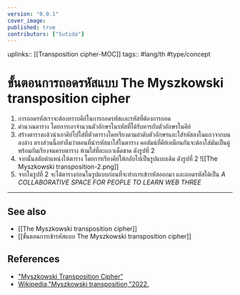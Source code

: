 ```yaml
---
version: "0.0.1"
cover_image:
published: true
contributors: ["Sutida"]
---
```

uplinks:: [[Transposition cipher-MOC]]
tags:: #lang/th #type/concept

# ขั้นตอนการถอดรหัสแบบ The Myszkowski transposition cipher
1. การถอดรหัสเราจะต้องทราบคีย์ในการถอดรหัสเเละรหัสที่ต้องการถอด
2. คำนวณตาราง โดยการเอาจำนวนตัวอักษรในรหัสที่ได้รับหารกับตัวอักษรในคีย์ 
3. สร้างตารางเเล้วนำเอาคีย์ไปใส่ที่หัวตารางโดยเรียงตามลำดับตัวอักษรและใส่รหัสลงในแถวจากบนลงล่าง ตรงส่วนนี้อย่าลืมว่าตอนที่นำรหัสมาใส่ในตาราง คอลัมน์ที่คีย์เหมือนกันจะต้องใส่มันเป็นคู่พร้อมกันเรียงจนครบตาราง ห้ามใส่ที่ละเเถวเด็ดขาด ดังรูปที่ 2
4. จากนั้นสลับตำแหน่งให้ตาราง โดยการเรียงคีย์ให้กลับไปเป็นรูปแบบเดิม ดังรูปที่ 2
![[The Myszkowski transposition-2.png]]
5. จากในรูปที่ 2 จะได้ตารางก่อนในรูปแบบก่อนที่จะทำการเข้ารหัสออกมา และถอดรหัสได้เป็น  *A COLLABORATIVE SPACE FOR PEOPLE TO LEARN WEB THREE*
---
## See also
- [[The Myszkowski transposition cipher]]
- [[ขั้นตอนการเข้ารหัสแบบ The Myszkowski transposition cipher]]
## References
- ["Myszkowski Transposition Cipher"](https://crypto.interactive-maths.com/myszkowski-transposition-cipher.html)
- [Wikipedia,"Myszkowski transposition,"2022.](https://en.wikipedia.org/wiki/Transposition_cipher#Myszkowski_transposition)
